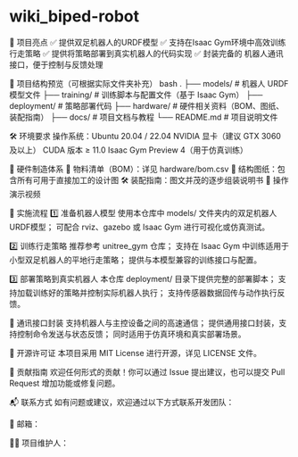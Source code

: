 # wiki_biped-robot

📌 项目亮点
✅ 提供双足机器人的URDF模型
✅ 支持在Isaac Gym环境中高效训练行走策略
✅ 提供将策略部署到真实机器人的代码实现
✅ 封装完备的 机器人通讯接口，便于控制与反馈处理

📁 项目结构预览（可根据实际文件夹补充）
bash
.
├── models/              # 机器人 URDF 模型文件
├── training/            # 训练脚本与配置文件（基于 Isaac Gym）
├── deployment/          # 策略部署代码
├── hardware/            # 硬件相关资料（BOM、图纸、装配指南）
├── docs/                # 项目文档与教程
└── README.md            # 项目说明文件

🛠️ 环境要求
操作系统：Ubuntu 20.04 / 22.04
NVIDIA 显卡（建议 GTX 3060 及以上）
CUDA 版本 ≥ 11.0
Isaac Gym Preview 4（用于仿真训练）

🔧 硬件制造体系
📄 物料清单（BOM）：详见 hardware/bom.csv
🧩 结构图纸：包含所有可用于直接加工的设计图
🛠️ 装配指南：图文并茂的逐步组装说明书
🎥 操作演示视频

🚀 实施流程
1️⃣ 准备机器人模型
使用本仓库中 models/ 文件夹内的双足机器人URDF模型；
可配合 rviz、gazebo 或 Isaac Gym 进行可视化或仿真测试。

2️⃣ 训练行走策略
推荐参考 unitree_gym 仓库；
支持在 Isaac Gym 中训练适用于小型双足机器人的平地行走策略；
提供与本模型兼容的训练接口与配置。

3️⃣ 部署策略到真实机器人
本仓库 deployment/ 目录下提供完整的部署脚本；
支持加载训练好的策略并控制实际机器人执行；
支持传感器数据回传与动作执行反馈。

📡 通讯接口封装
支持机器人与主控设备之间的高速通信；
提供通用接口封装，支持控制命令发送与状态反馈；
同时适用于仿真环境和真实部署场景。

📄 开源许可证
本项目采用 MIT License 进行开源，详见 LICENSE 文件。

🤝 贡献指南
欢迎任何形式的贡献！你可以通过 Issue 提出建议，也可以提交 Pull Request 增加功能或修复问题。

📬 联系方式
如有问题或建议，欢迎通过以下方式联系开发团队：

📧 邮箱：

🧑‍💻 项目维护人：
